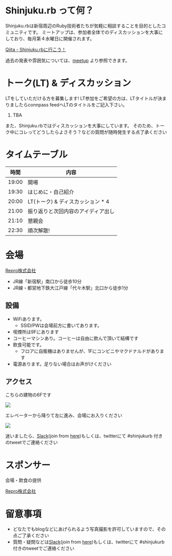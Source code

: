 # Shinjuku.rb って何？

Shinjuku.rbは新宿周辺のRuby技術者たちが気軽に相談することを目的としたコミュニティです。
ミートアップは、参加者全体でのディスカッションを大事にしており、毎月第４水曜日に開催されます。

[Qiita - Shinjuku.rbに行こう！](https://qiita.com/treby/items/c11da012f4dacb02f5cc)

過去の発表や雰囲気については、[meetup](https://github.com/shinjukurb/meetups) より参照できます。

# <Theme>


# トーク(LT) & ディスカッション

LTをしていただける方を募集します! LT参加をご希望の方は、LTタイトルが決まりましたらconnpass feedへLTのタイトルをご記入下さい。

1. TBA

また、Shinjuku.rbではディスカッションを大事にしています。 そのため、トーク中にコレってどうしたらよさそう？などの質問が随時発生する点了承ください

# タイムテーブル

時間 | 内容
--- | ---
19:00 | 開場
19:30 | はじめに・自己紹介
20:00 | LT(トーク) & ディスカッション * 4
21:00 | 振り返りと次回内容のアイディア出し
21:10 | 懇親会
22:30 | 順次解散!

# 会場

[Repro株式会社](https://repro.io/)

- JR線「新宿駅」南口から徒歩10分
- JR線・都営地下鉄大江戸線「代々木駅」北口から徒歩1分

## 設備

- WiFiあります。
    - SSID/PWは会場前方に書いてあります。
- 喫煙所は9Fにあります
- コーヒーマシンあり。コーヒーは自由に飲んで頂いて結構です
- 飲食可能です。
    - フロアに自販機はありませんが、1Fにコンビニやマクドナルドがあります
- 電源あります。足りない場合はお声がけください

## アクセス

こちらの建物の6Fです

![](https://raw.githubusercontent.com/shinjukurb/meetups/master/assets/images/sponsers/repro-access-1.png)

エレベーターから降りて左に進み、会場にお入りください

![](https://raw.githubusercontent.com/shinjukurb/meetups/master/assets/images/sponsers/repro-access-4.png)

迷いましたら、[Slack](https://shinjukurb.slack.com)(join from [here](https://join.slack.com/t/shinjukurb/shared_invite/enQtNDYzNjQxMjc4NDIxLTdmZGE2YjU4ZmJlZGY5MGFlOTE1MzA4ZWVlYzM4ZGM1NDEwYTdlZWQ4MzMwNWViMzBjNmVlOGRkNDBkNjQ3YjA))もしくは、twitterにて #shinjukurb 付きのtweetでご連絡ください

# スポンサー

会場・飲食の提供

[Repro株式会社](https://repro.io/)

# 留意事項

- どなたでもblogなどにあげられるよう写真撮影を許可していますので、その点ご了承ください
- 質問・疑問などは[Slack](https://shinjukurb.slack.com)(join from [here](https://join.slack.com/t/shinjukurb/shared_invite/enQtNDYzNjQxMjc4NDIxLTdmZGE2YjU4ZmJlZGY5MGFlOTE1MzA4ZWVlYzM4ZGM1NDEwYTdlZWQ4MzMwNWViMzBjNmVlOGRkNDBkNjQ3YjA))もしくは、twitterにて #shinjukurb 付きのtweetでご連絡ください
